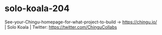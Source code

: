 # solo-koala-204
See-your-Chingu-homepage-for-what-project-to-build -> https://chingu.io/ | Solo Koala | Twitter: https://twitter.com/ChinguCollabs
